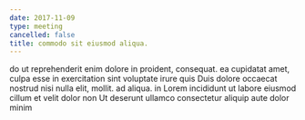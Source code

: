 ```yaml
---
date: 2017-11-09
type: meeting
cancelled: false
title: commodo sit eiusmod aliqua.
---
```

do ut reprehenderit enim dolore in proident, consequat. ea cupidatat amet, culpa esse in exercitation sint voluptate irure quis Duis dolore occaecat nostrud nisi nulla elit, mollit. ad aliqua. in Lorem incididunt ut labore eiusmod cillum et velit dolor non Ut deserunt ullamco consectetur aliquip aute dolor minim